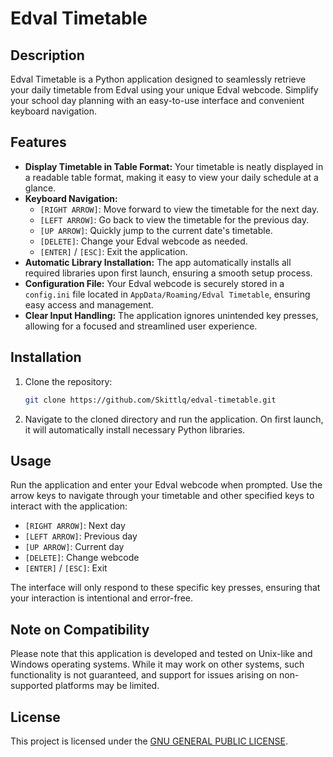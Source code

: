 # Edval Timetable

## Description

Edval Timetable is a Python application designed to seamlessly retrieve your daily timetable from Edval using your unique Edval webcode. Simplify your school day planning with an easy-to-use interface and convenient keyboard navigation.

## Features

- **Display Timetable in Table Format:** Your timetable is neatly displayed in a readable table format, making it easy to view your daily schedule at a glance.
- **Keyboard Navigation:**
  - `[RIGHT ARROW]`: Move forward to view the timetable for the next day.
  - `[LEFT ARROW]`: Go back to view the timetable for the previous day.
  - `[UP ARROW]`: Quickly jump to the current date's timetable.
  - `[DELETE]`: Change your Edval webcode as needed.
  - `[ENTER]` / `[ESC]`: Exit the application.
- **Automatic Library Installation:** The app automatically installs all required libraries upon first launch, ensuring a smooth setup process.
- **Configuration File:** Your Edval webcode is securely stored in a `config.ini` file located in `AppData/Roaming/Edval Timetable`, ensuring easy access and management.
- **Clear Input Handling:** The application ignores unintended key presses, allowing for a focused and streamlined user experience.

## Installation

1. Clone the repository:
   ```bash
   git clone https://github.com/Skittlq/edval-timetable.git
   ```
2. Navigate to the cloned directory and run the application. On first launch, it will automatically install necessary Python libraries.

## Usage

Run the application and enter your Edval webcode when prompted. Use the arrow keys to navigate through your timetable and other specified keys to interact with the application:

- `[RIGHT ARROW]`: Next day
- `[LEFT ARROW]`: Previous day
- `[UP ARROW]`: Current day
- `[DELETE]`: Change webcode
- `[ENTER]` / `[ESC]`: Exit

The interface will only respond to these specific key presses, ensuring that your interaction is intentional and error-free.

## Note on Compatibility

Please note that this application is developed and tested on Unix-like and Windows operating systems. While it may work on other systems, such functionality is not guaranteed, and support for issues arising on non-supported platforms may be limited.

## License

This project is licensed under the [GNU GENERAL PUBLIC LICENSE](LICENSE).
